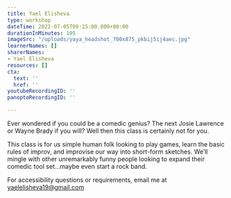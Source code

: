```yaml
---
title: Yael Elisheva
type: workshop
dateTime: 2022-07-05T09:15:00.000+00:00
durationInMinutes: 105
imageSrc: "/uploads/yaya_headshot_700x875_pkbij5ij4aec.jpg"
learnerNames: []
sharerNames:
- Yael Elisheva
resources: []
cta:
  text: ''
  href: ''
youtubeRecordingID: ''
panoptoRecordingID: ''

---
```

Ever wondered if you could be a comedic genius? The next Josie Lawrence or Wayne Brady if you will? Well then this class is certainly not for you.

This class is for us simple human folk looking to play games, learn the basic rules of improv, and improvise our way into short-form sketches. We’ll mingle with other unremarkably funny people looking to expand their comedic tool set…maybe even start a rock band.

For accessibility questions or requirements, email me at [yaelelisheva19@gmail.com](mailto:yaelelisheva19@gmail.com)